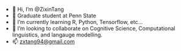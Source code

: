 - 👋 Hi, I’m @ZixinTang
- 👀 Graduate student at Penn State
- 🌱 I’m currently learning R, Python, Tensorflow, etc...
- 💞️ I’m looking to collaborate on Cognitive Science, Computational linguistics, and langauge modelling.
- 📫 zxtang94@gmail.com

<!---
ZixinTang/ZixinTang is a ✨ special ✨ repository because its `README.md` (this file) appears on your GitHub profile.
You can click the Preview link to take a look at your changes.
--->
